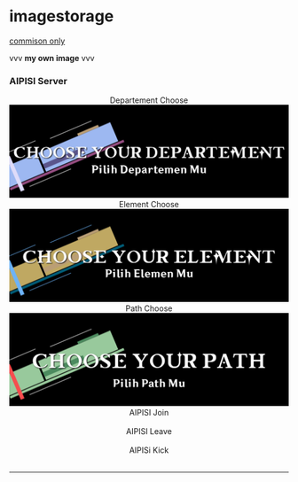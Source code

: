 # imagestorage
<a href="comission.md">commison only</a>

vvv **my own image** vvv
### AIPISI Server <br>
<center>Departement Choose</center>
<img src="AIPISI-Departement.png">
<center>Element Choose</center>
<img src="AIPISI-Element.png">
<center>Path Choose</center>
<img src="AIPISI-Path.png">
<center>AIPISI Join</center>
<img src="">
<center>AIPISI Leave</center>
<img src="">
<center>AIPISi Kick</center>
<img src="">
<hr>
